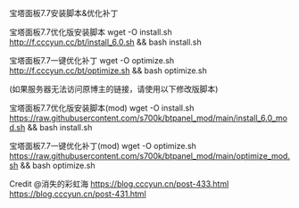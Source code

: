 宝塔面板7.7安装脚本&优化补丁

宝塔面板7.7优化版安装脚本
wget -O install.sh http://f.cccyun.cc/bt/install_6.0.sh && bash install.sh

宝塔面板7.7一键优化补丁
wget -O optimize.sh http://f.cccyun.cc/bt/optimize.sh && bash optimize.sh

(如果服务器无法访问原博主的链接，请使用以下修改版脚本)

宝塔面板7.7优化版安装脚本(mod)
wget -O install.sh https://raw.githubusercontent.com/s700k/btpanel_mod/main/install_6.0_mod.sh && bash install.sh

宝塔面板7.7一键优化补丁(mod)
wget -O optimize.sh https://raw.githubusercontent.com/s700k/btpanel_mod/main/optimize_mod.sh && bash optimize.sh

Credit @消失的彩虹海
https://blog.cccyun.cn/post-433.html
https://blog.cccyun.cn/post-431.html
